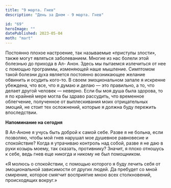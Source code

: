 ```yaml
---
title: "9 марта. Гнев"
description: "День за Днем - 9 марта. Гнев"

id: "69"
heroImage: ""
datePublished: 2023-05-04
moth: "mart"
---
```


Постоянно плохое настроение, так называемые «приступы злости», также могут
являться заболеванием. Многие из нас болели этой болезнью до прихода в Ал-
Анон. Здесь мы пытаемся излечиться от нее с помощью программы, изменяющей наше
мышление. Симптомом такой болезни духа является постоянно возникающее желание
обвинить и осудить кого-то. В своем эмоциональном запале я искренне убеждена,
что все, что я думаю и делаю — это правильно, а то, что делает другой человек
— неверно. Если бы моя душа была здорова, то я по крайней мере могла бы здраво
рассудить, что временное облегчение, полученное от выплескивания моих
отрицательных эмоций, не стоит тех осложнений, которые я должна буду пережить
впоследствии.

**Напоминание на сегодня**

В Ал-Аноне я учусь быть доброй к самой себе. Разве я не больна, если позволяю,
чтобы мой гнев нарушал мое душевное равновесие и спокойствие? Когда я
утрачиваю контроль над собой, разве я не даю в руки козырь моему, так сказать,
противнику? Значит, я плохо отношусь к себе, ведь гнев еще никогда и никому не
был помощником.

«Я молюсь о спокойствии, с помощью которого я буду лечить себя от
эмоциональной зависимости от других людей. Да пребудет со мной смирение,
которое смягчит восприятие мною всех столкновений, происходящих вокруг.»

